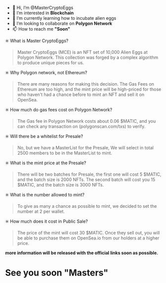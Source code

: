 - 👋 Hi, I’m @MasterCryptoEggs
- 👀 I’m interested in <b>Blockchain</b>
- 🌱 I’m currently learning how to incubate alien eggs
- 💞️ I’m looking to collaborate on <b>Polygon Network</b>
- 📫 How to reach me <b>"Soon"</b>

✳️ What is Master CryptoEggs?
<blockquote>Master CryptoEggs (MCE) is an NFT set of 10,000 Alien Eggs at Polygon Network. This collection was forged by a complex algorithm to produce unique pieces for us.</blockquote>

✳️ Why Polygon network, not Ethereum?
<blockquote>There are many reasons for making this decision. The Gas Fees on Ethereum are too high, and the mint price will be high-priced for those who haven't had a chance before to mint an NFT and sell it on OpenSea.</blockquote>

✳️ How much do gas fees cost on Polygon Network?
<blockquote>The Gas fee in Polygon Network costs about 0.06 $MATIC, and you can check any transaction on (polygonscan.com/txs) to verify.</blockquote>

✳️ Will there be a whitelist for Presale?
<blockquote>No, but we have a MasterList for the Presale, We will select in total 2500 members to be in the MasterList to mint.</blockquote>

✳️ What is the mint price at the Presale?
<blockquote>There will be two batches for Presale, the first one will cost 5 $MATIC, and the batch size is 2000 NFTs. The second batch will cost you 15 $MATIC, and the batch size is 3000 NFTs.</blockquote>

✳️ What is the number allowed to mint?
<blockquote>To give as many a chance as possible to mint, we decided to set the number at 2 per wallet.</blockquote>

✳️ How much does it cost in Public Sale?
<blockquote>The price of the mint will cost 30 $MATIC. Once they sell out, you will be able to purchase them on OpenSea.io from our holders at a higher price.</blockquote>

<b>more information will be released with the official links soon as possible.</b>

<b><h1>See you soon "Masters"</h1></b>
